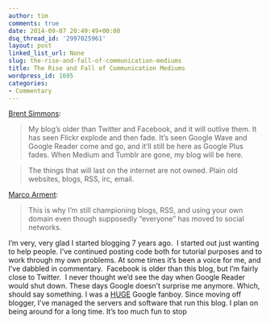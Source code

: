 ```yaml
---
author: tim
comments: true
date: 2014-09-07 20:49:49+00:00
dsq_thread_id: '2997025961'
layout: post
linked_list_url: None
slug: the-rise-and-fall-of-communication-mediums
title: The Rise and Fall of Communication Mediums
wordpress_id: 1695
categories:
- Commentary
---
```


[Brent Simmons](http://inessential.com/2014/08/27/waffle_on_social_media):

> My blog’s older than Twitter and Facebook, and it will outlive them. It has
seen Flickr explode and then fade. It’s seen Google Wave and Google Reader
come and go, and it’ll still be here as Google Plus fades. When Medium and
Tumblr are gone, my blog will be here.

>

> The things that will last on the internet are not owned. Plain old websites,
blogs, RSS, irc, email.

[Marco Arment](http://www.marco.org/2014/08/27/brentwaffle):

> This is why I’m still championing blogs, RSS, and using your own domain even
though supposedly “everyone” has moved to social networks.

I’m very, very glad I started blogging 7 years ago.  I started out just
wanting to help people. I’ve continued posting code both for tutorial purposes
and to work through my own problems. At some times it’s been a voice for me,
and I’ve dabbled in commentary.  Facebook is older than this blog, but I’m
fairly close to Twitter.  I never thought we’d see the day when Google Reader
would shut down. These days Google doesn’t surprise me anymore. Which, should
say something. I was a [HUGE](http://timbroder.com/2007/07/begining.html)
Google fanboy. Since moving off blogger, I’ve managed the servers and software
that run this blog. I plan on being around for a long time. It’s too much fun
to stop